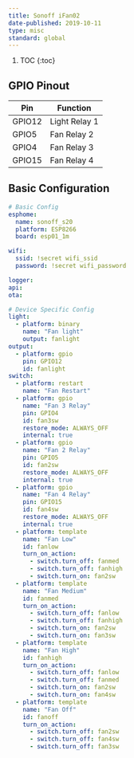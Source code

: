 ```yaml
---
title: Sonoff iFan02
date-published: 2019-10-11
type: misc
standard: global
---
```


1. TOC
{:toc}

## GPIO Pinout

| Pin     | Function                           |
|---------|------------------------------------|
| GPIO12  | Light Relay 1                      |
| GPIO5   | Fan Relay 2                        |
| GPIO4   | Fan Relay 3                        |
| GPIO15  | Fan Relay 4                        |

## Basic Configuration

```yaml
# Basic Config
esphome:
  name: sonoff_s20
  platform: ESP8266
  board: esp01_1m

wifi:
  ssid: !secret wifi_ssid
  password: !secret wifi_password

logger:
api:
ota:

# Device Specific Config
light:
  - platform: binary
    name: "Fan light"
    output: fanlight
output:
  - platform: gpio
    pin: GPIO12
    id: fanlight
switch:
  - platform: restart
    name: "Fan Restart"
  - platform: gpio
    name: "Fan 3 Relay"
    pin: GPIO4
    id: fan3sw
    restore_mode: ALWAYS_OFF
    internal: true
  - platform: gpio
    name: "Fan 2 Relay"
    pin: GPIO5
    id: fan2sw
    restore_mode: ALWAYS_OFF
    internal: true
  - platform: gpio
    name: "Fan 4 Relay"
    pin: GPIO15
    id: fan4sw
    restore_mode: ALWAYS_OFF
    internal: true
  - platform: template
    name: "Fan Low"
    id: fanlow
    turn_on_action:
      - switch.turn_off: fanmed
      - switch.turn_off: fanhigh
      - switch.turn_on: fan2sw
  - platform: template
    name: "Fan Medium"
    id: fanmed
    turn_on_action:
      - switch.turn_off: fanlow
      - switch.turn_off: fanhigh
      - switch.turn_on: fan2sw
      - switch.turn_on: fan3sw
  - platform: template
    name: "Fan High"
    id: fanhigh
    turn_on_action:
      - switch.turn_off: fanlow
      - switch.turn_off: fanmed
      - switch.turn_on: fan2sw
      - switch.turn_on: fan4sw
  - platform: template
    name: "Fan Off"
    id: fanoff
    turn_on_action:
      - switch.turn_off: fan2sw
      - switch.turn_off: fan4sw
      - switch.turn_off: fan3sw
```
